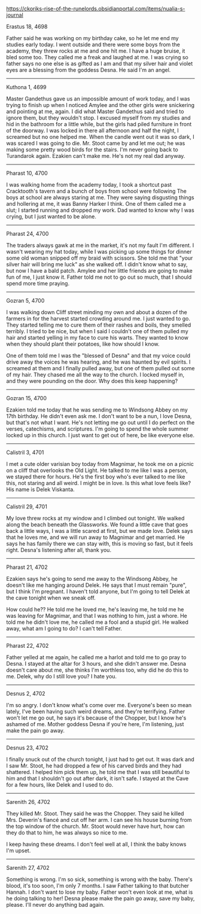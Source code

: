 https://ckoriks-rise-of-the-runelords.obsidianportal.com/items/nualia-s-journal

Erastus 18, 4698

Father said he was working on my birthday cake, so he let me end my studies early today. I went outside and there were some boys from the academy, they threw rocks at me and one hit me. I have a huge bruise, it bled some too. They called me a freak and laughed at me. I was crying so father says no one else is as gifted as I am and that my silver hair and violet eyes are a blessing from the goddess Desna. He said I'm an angel. 

----

Kuthona 1, 4699

Master Gandethus gave us an impossible amount of work today, and I was trying to finish up when I noticed Amylee and the other girls were snickering and pointing at me, again. I did what Master Gandethus said and tried to ignore them, but they wouldn't stop. I excused myself from my studies and hid in the bathroom for a little while, but the girls had piled furniture in front of the doorway. I was locked in there all afternoon and half the night, I screamed but no one helped me. When the candle went out it was so dark, I was scared I was going to die. Mr. Stoot came by and let me out; he was making some pretty wood birds for the stairs. I'm never going back to Turandarok again. Ezakien can't make me. He's not my real dad anyway.

----

Pharast 10, 4700

I was walking home from the academy today, I took a shortcut past Cracktooth's tavern and a bunch of boys from school were following The boys at school are always staring at me. They were saying disgusting things and hollering at me, it was Banny Harker I think. One of them called me a slut; I started running and dropped my work. Dad wanted to know why I was crying, but I just wanted to be alone.

----

Pharast 24, 4700

The traders always gawk at me in the market, it's not my fault I'm different. I wasn't wearing my hat today, while I was picking up some things for dinner some old woman snipped off my braid with scissors. She told me that "your silver hair will bring me luck" as she walked off. I didn't know what to say, but now I have a bald patch. Amylee and her little friends are going to make fun of me, I just know it. Father told me not to go out so much, that I should spend more time praying.

----

Gozran 5, 4700 

I was walking down Cliff street minding my own and about a dozen of the farmers in for the harvest started crowding around me. I just wanted to go. They started telling me to cure them of their rashes and boils, they smelled terribly. I tried to be nice, but when I said I couldn't one of them pulled my hair and started yelling in my face to cure his warts. They wanted to know when they should plant their potatoes, like how should I know. 

One of them told me I was the "blessed of Desna" and that my voice could drive away the voices he was hearing, and he was haunted by evil spirits. I screamed at them and I finally pulled away, but one of them pulled out some of my hair. They chased me all the way to the church. I locked myself in, and they were pounding on the door. Why does this keep happening? 

----

Gozran 15, 4700 

Ezakien told me today that he was sending me to Windsong Abbey on my 17th birthday. He didn't even ask me. I don't want to be a nun, I love Desna, but that's not what I want. He's not letting me go out until I do perfect on the verses, catechisms, and scriptures. I'm going to spend the whole summer locked up in this church. I just want to get out of here, be like everyone else.

----

Calistril 3, 4701

I met a cute older varisian boy today from Magnimar, he took me on a picnic on a cliff that overlooks the Old Light. He talked to me like I was a person, we stayed there for hours. He's the first boy who's ever talked to me like this, not staring and all weird. I might be in love. Is this what love feels like? His name is Delek Viskanta. 

----

Calistril 29, 4701

My love threw rocks at my window and I climbed out tonight. We walked along the beach beneath the Glassworks. We found a little cave that goes back a little ways, I was a little scared at first, but we made love. Delek says that he loves me, and we will run away to Magnimar and get married. He says he has family there we can stay with, this is moving so fast, but it feels right. Desna's listening after all, thank you.

----

Pharast 21, 4702

Ezakien says he's going to send me away to the Windsong Abbey, he doesn't like me hanging around Delek. He says that I must remain "pure", but I think I'm pregnant. I haven't told anyone, but I'm going to tell Delek at the cave tonight when we sneak off. 

How could he?? He told me he loved me, he's leaving me, he told me he was leaving for Magnimar, and that I was nothing to him, just a whore. He told me he didn't love me, he called me a fool and a stupid girl. He walked away, what am I going to do? I can't tell Father.

----

Pharast 22, 4702

Father yelled at me again, he called me a harlot and told me to go pray to Desna. I stayed at the altar for 3 hours, and she didn't answer me. Desna doesn't care about me, she thinks I'm worthless too, why did he do this to me. Delek, why do I still love you? I hate you. 

----

Desnus 2, 4702

I'm so angry. I don't know what's come over me. Everyone's been so mean lately, I've been having such weird dreams, and they're terrifying. Father won't let me go out, he says it's because of the Chopper, but I know he's ashamed of me. Mother goddess Desna if you're here, I'm listening, just make the pain go away.

----

Desnus 23, 4702

I finally snuck out of the church tonight, I just had to get out. It was dark and I saw Mr. Stoot, he had dropped a few of his carved birds and they had shattered. I helped him pick them up, he told me that I was still beautiful to him and that I shouldn't go out after dark, it isn't safe. I stayed at the Cave for a few hours, like Delek and I used to do.

----

Sarenith 26, 4702

They killed Mr. Stoot. They said he was the Chopper. They said he killed Mrs. Deverin's fiancé and cut off her arm. I can see his house burning from the top window of the church. Mr. Stoot would never have hurt, how can they do that to him, he was always so nice to me.

I keep having these dreams. I don't feel well at all, I think the baby knows I'm upset.

----

Sarenith 27, 4702

Something is wrong. I'm so sick, something is wrong with the baby. There's blood, it's too soon, I'm only 7 months. I saw Father talking to that butcher Hannah. I don't want to lose my baby. Father won't even look at me, what is he doing talking to her! Desna please make the pain go away, save my baby, please. I'll never do anything bad again.
